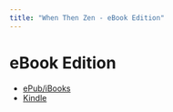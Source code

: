 ```yaml
---
title: "When Then Zen - eBook Edition"
---
```


# eBook Edition

- [ePub/iBooks](./when-then-zen.epub)
- [Kindle](./when-then-zen.mobi)
